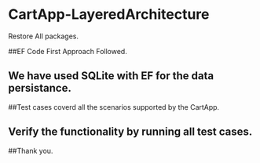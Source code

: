 # CartApp-LayeredArchitecture

Restore All packages.

##EF Code First Approach Followed.

## We have used SQLite with EF for the data persistance.
##Test cases coverd all the scenarios supported by the CartApp.
## Verify the functionality by running all test cases.


##Thank you.
